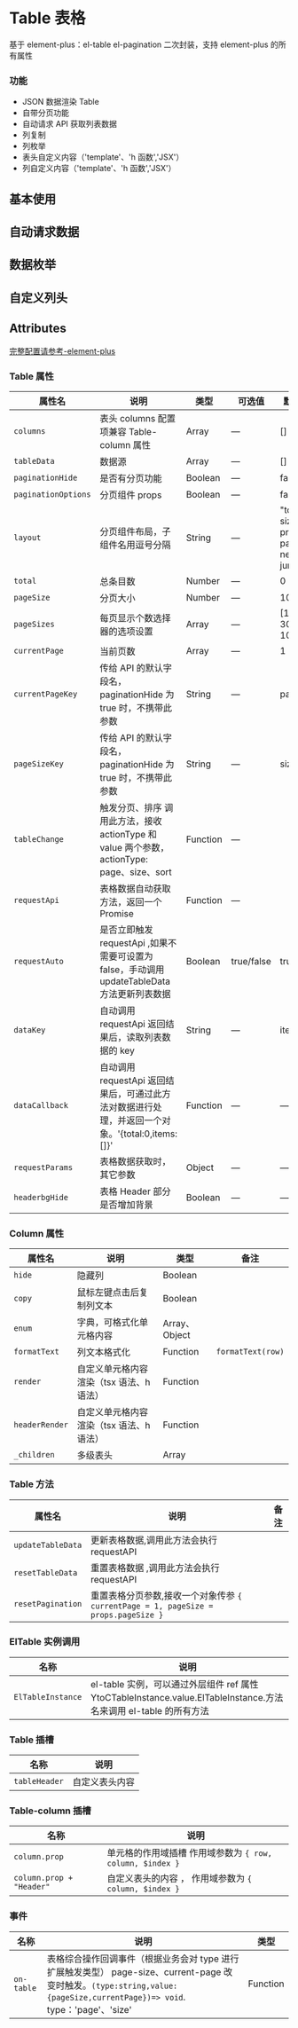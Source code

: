 # Table 表格

基于 element-plus：el-table el-pagination 二次封装，支持 element-plus 的所有属性

### 功能

- JSON 数据渲染 Table
- 自带分页功能
- 自动请求 API 获取列表数据
- 列复制
- 列枚举
- 表头自定义内容（'template'、'h 函数','JSX'）
- 列自定义内容（'template'、'h 函数','JSX'）

## 基本使用

<demo src="./basic.vue"></demo>

## 自动请求数据

<demo src="./request.vue"></demo>

## 数据枚举

<demo src="./enum.vue"></demo>

## 自定义列头

<demo src="./customColumnHeader.vue"></demo>

## Attributes

[完整配置请参考-element-plus](https://element-plus.org/zh-CN/component/table.html)

### Table 属性

| 属性名              | 说明                                                                                             | 类型     | 可选值     | 默认值                                    |
| ------------------- | ------------------------------------------------------------------------------------------------ | -------- | ---------- | ----------------------------------------- |
| `columns`           | 表头 columns 配置项兼容 Table-column 属性                                                        | Array    | —          | []                                        |
| `tableData`         | 数据源                                                                                           | Array    | —          | []                                        |
| `paginationHide`    | 是否有分页功能                                                                                   | Boolean  | —          | false                                     |
| `paginationOptions` | 分页组件 props                                                                                   | Boolean  | —          | false                                     |
| `layout`            | 分页组件布局，子组件名用逗号分隔                                                                 | String   | —          | "total, sizes, prev, pager, next, jumper" |
| `total`             | 总条目数                                                                                         | Number   | —          | 0                                         |
| `pageSize`          | 分页大小                                                                                         | Number   | —          | 10                                        |
| `pageSizes`         | 每页显示个数选择器的选项设置                                                                     | Array    | —          | [10, 30, 50, 100]                         |
| `currentPage`       | 当前页数                                                                                         | Array    | —          | 1                                         |
| `currentPageKey`    | 传给 API 的默认字段名，paginationHide 为 true 时，不携带此参数                                   | String   | —          | page                                      |
| `pageSizeKey`       | 传给 API 的默认字段名，paginationHide 为 true 时，不携带此参数                                   | String   | —          | size                                      |
| `tableChange`       | 触发分页、排序 调用此方法，接收 actionType 和 value 两个参数，actionType: page、size、sort       | Function | —          |                                           |
| `requestApi`        | 表格数据自动获取方法，返回一个 Promise                                                           | Function | —          |                                           |
| `requestAuto`       | 是否立即触发 requestApi ,如果不需要可设置为 false，手动调用 updateTableData 方法更新列表数据     | Boolean  | true/false | true                                      |
| `dataKey`           | 自动调用 requestApi 返回结果后，读取列表数据的 key                                               | String   | —          | items                                     |
| `dataCallback`      | 自动调用 requestApi 返回结果后，可通过此方法对数据进行处理，并返回一个对象。'{total:0,items:[]}' | Function | —          | —                                         |
| `requestParams`     | 表格数据获取时，其它参数                                                                         | Object   | —          | —                                         |
| `headerbgHide`      | 表格 Header 部分是否增加背景                                                                     | Boolean  | —          | —                                         |

### Column 属性

| 属性名         | 说明                                     | 类型          | 备注              |
| -------------- | ---------------------------------------- | ------------- | ----------------- |
| `hide`         | 隐藏列                                   | Boolean       |                   |
| `copy`         | 鼠标左键点击后复制列文本                 | Boolean       |                   |
| `enum`         | 字典，可格式化单元格内容                 | Array、Object |                   |
| `formatText`   | 列文本格式化                             | Function      | `formatText(row)` |
| `render`       | 自定义单元格内容渲染（tsx 语法、h 语法） | Function      |                   |
| `headerRender` | 自定义单元格内容渲染（tsx 语法、h 语法） | Function      |                   |
| `_children`    | 多级表头                                 | Array         |                   |

### Table 方法

| 属性名            | 说明                                                                               | 备注 |
| ----------------- | ---------------------------------------------------------------------------------- | ---- |
| `updateTableData` | 更新表格数据,调用此方法会执行 requestAPI                                           |      
| `resetTableData`  | 重置表格数据 ,调用此方法会执行 requestAPI                                          |      |
| `resetPagination` | 重置表格分页参数,接收一个对象传参 `{ currentPage = 1, pageSize = props.pageSize }` |      |

### ElTable 实例调用

| 名称              | 说明                                                                                                              |
| ----------------- | ----------------------------------------------------------------------------------------------------------------- |
| `ElTableInstance` | el-table 实例，可以通过外层组件 ref 属性 YtoCTableInstance.value.ElTableInstance.方法名来调用 el-table 的所有方法 |

### Table 插槽

| 名称          | 说明           |
| ------------- | -------------- |
| `tableHeader` | 自定义表头内容 |

### Table-column 插槽

| 名称                     | 说明                                                      |
| ------------------------ | --------------------------------------------------------- |
| `column.prop`            | 单元格的作用域插槽 作用域参数为 `{ row, column, $index }` |
| `column.prop + "Header"` | 自定义表头的内容 ， 作用域参数为 `{ column, $index }`     |

### 事件

| 名称       | 说明                                                                                                                                                                     | 类型     |
| ---------- | ------------------------------------------------------------------------------------------------------------------------------------------------------------------------ | -------- |
| `on-table` | 表格综合操作回调事件（根据业务会对 type 进行扩展触发类型） page-size、current-page 改变时触发。`(type:string,value:{pageSize,currentPage})=> void`. type：'page'、'size' | Function |
